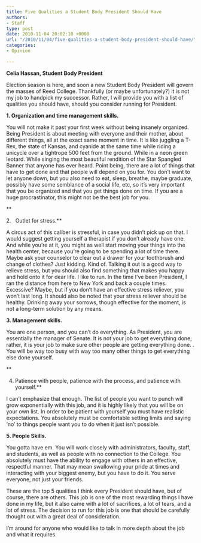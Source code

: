 ```yaml
---
title: Five Qualities a Student Body President Should Have
authors:
- Staff
type: post
date: 2010-11-04 20:02:10 +0000
url: "/2010/11/04/five-qualities-a-student-body-president-should-have/"
categories:
- Opinion

---
```

**Celia Hassan, Student Body President**

Election season is here, and soon a new Student Body President will govern the masses of Reed College. Thankfully (or maybe unfortunately?) it is not my job to handpick my successor. Rather, I will provide you with a list of qualities you should have, should you consider running for President.

**1. Organization and time management skills.** 

You will not make it past your first week without being insanely organized. Being President is about meeting with everyone and their mother, about different things, all at the exact same moment in time. It is like juggling a T-Rex, the state of Kansas, and cyanide at the same time while riding a unicycle over a tightrope 500 feet from the ground. While in a neon green leotard. While singing the most beautiful rendition of the Star Spangled Banner that anyone has ever heard. Point being, there are a lot of things that have to get done and that people will depend on you for. You don’t want to let anyone down, but you also need to eat, sleep, breathe, maybe graduate, possibly have some semblance of a social life, etc, so it’s very important that you be organized and that you get things done on time. If you are a huge procrastinator, this might not be the best job for you.
  
**
  
2.   Outlet for stress.** 

A circus act of this caliber is stressful, in case you didn’t pick up on that. I would suggest getting yourself a therapist if you don’t already have one. And while you’re at it, you might as well start moving your things into the health center, because you’re going to be spending a lot of time there. Maybe ask your counselor to clear out a drawer for your toothbrush and change of clothes? Just kidding. Kind of. Talking it out is a good way to relieve stress, but you should also find something that makes you happy and hold onto it for dear life. I like to run. In the time I’ve been President, I ran the distance from here to New York and back a couple times. Excessive? Maybe, but if you don’t have an effective stress reliever, you won’t last long. It should also be noted that your stress reliever should be healthy. Drinking away your sorrows, though effective for the moment, is not a long-term solution by any means.

**3. Management skills.** 

You are one person, and you can’t do everything. As President, you are essentially the manager of Senate. It is not your job to get everything done; rather, it is your job to make sure other people are getting everything done. . You will be way too busy with way too many other things to get everything else done yourself.
  
**
  
4. Patience with people, patience with the process, and patience with yourself.** 

I can’t emphasize that enough. The list of people you want to punch will grow exponentially with this job, and it is highly likely that you will be on your own list. In order to be patient with yourself you must have realistic expectations. You absolutely must be comfortable setting limits and saying ‘no’ to things people want you to do when it just isn’t possible.

**5. People Skills.** 

You gotta have em. You will work closely with administrators, faculty, staff, and students, as well as people with no connection to the College. You absolutely must have the ability to engage with others in an effective, respectful manner. That may mean swallowing your pride at times and interacting with your biggest enemy, but you have to do it. You serve everyone, not just your friends.

These are the top 5 qualities I think every President should have, but of course, there are others. This job is one of the most rewarding things I have done in my life, but it also came with a lot of sacrifices, a lot of tears, and a lot of stress. The decision to run for this job is one that should be carefully thought out with a great deal of consideration.

I’m around for anyone who would like to talk in more depth about the job and what it requires.